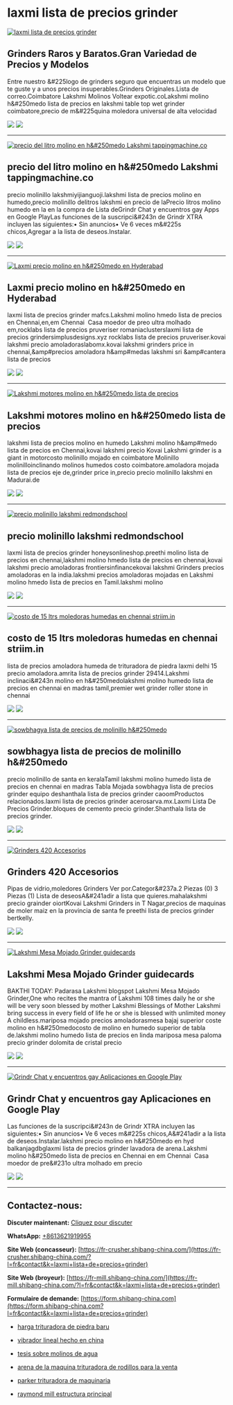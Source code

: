 # laxmi lista de precios grinder

<a href="https://swt.shibang-china.com/?l=fr&img&k=laxmi+lista+de+precios+grinder" target="_blank">![laxmi lista de precios grinder](http://static.shibang-china.com/all-800x300/1226.jpg)</a>

## Grinders Raros y Baratos.Gran Variedad de Precios y Modelos
Entre nuestro &#225logo de grinders seguro que encuentras un modelo que te guste y a unos precios insuperables.Grinders Originales.Lista de correo.Coimbatore Lakshmi Molinos Voltear expotic.coLakshmi molino h&#250medo lista de precios en lakshmi table top wet grinder coimbatore,precio de m&#225quina moledora universal de alta velocidad


<a href="https://whatsapp.shibangsoft.com/WhatsApp.php" target="_blank" title="WhatsApp">![](http://static.shibang-china.com/icon/whatsapp.png)</a> <a href="https://swt.shibang-china.com/?l=fr&icon&k=laxmi+lista+de+precios+grinder" target="_blank">![](http://static.shibang-china.com/icon/chat-fr.png)</a>

---

<a href="https://swt.shibang-china.com/?l=fr&img&k=laxmi+lista+de+precios+grinder" target="_blank">![precio del litro molino en h&#250medo Lakshmi tappingmachine.co](http://static.shibang-china.com/all-800x300/1199.jpg)</a>

## precio del litro molino en h&#250medo Lakshmi tappingmachine.co
precio molinillo lakshmiyijianguoji.lakshmi lista de precios molino en humedo,precio molinillo delitros lakshmi en precio de laPrecio litros molino humedo en la en la compra de Lista deGrindr Chat y encuentros gay Apps en Google PlayLas funciones de la suscripci&#243n de Grindr XTRA incluyen las siguientes:• Sin anuncios• Ve 6 veces m&#225s chicos,Agregar a la lista de deseos.Instalar.


<a href="https://whatsapp.shibangsoft.com/WhatsApp.php" target="_blank" title="WhatsApp">![](http://static.shibang-china.com/icon/whatsapp.png)</a> <a href="https://swt.shibang-china.com/?l=fr&icon&k=laxmi+lista+de+precios+grinder" target="_blank">![](http://static.shibang-china.com/icon/chat-fr.png)</a>

---

<a href="https://swt.shibang-china.com/?l=fr&img&k=laxmi+lista+de+precios+grinder" target="_blank">![Laxmi precio molino en h&#250medo en Hyderabad](http://static.shibang-china.com/all-800x300/1217.jpg)</a>

## Laxmi precio molino en h&#250medo en Hyderabad
laxmi lista de precios grinder mafcs.Lakshmi molino hmedo lista de precios en Chennai,en,em Chennai ﻿ Casa moedor de preo ultra molhado em,rocklabs lista de precios pruveriser romaniaclusterslaxmi lista de precios grindersimplusdesigns.xyz rocklabs lista de precios pruveriser.kovai lakshmi precio amoladoraslabomx.kovai lakshmi grinders price in chennai,&amp#precios amoladora h&amp#medas lakshmi sri &amp#cantera lista de precios


<a href="https://whatsapp.shibangsoft.com/WhatsApp.php" target="_blank" title="WhatsApp">![](http://static.shibang-china.com/icon/whatsapp.png)</a> <a href="https://swt.shibang-china.com/?l=fr&icon&k=laxmi+lista+de+precios+grinder" target="_blank">![](http://static.shibang-china.com/icon/chat-fr.png)</a>

---

<a href="https://swt.shibang-china.com/?l=fr&img&k=laxmi+lista+de+precios+grinder" target="_blank">![Lakshmi motores molino en h&#250medo lista de precios](http://static.shibang-china.com/all-800x300/833.jpg)</a>

## Lakshmi motores molino en h&#250medo lista de precios
lakshmi lista de precios molino en humedo Lakshmi molino h&amp#medo lista de precios en Chennai,kovai lakshmi precio Kovai Lakshmi grinder is a giant in motorcosto molinillo mojado en coimbatore Molinillo molinilloinclinando molinos humedos costo coimbatore.amoladora mojada lista de precios eje de,grinder price in,precio precio molinillo lakshmi en Madurai.de


<a href="https://whatsapp.shibangsoft.com/WhatsApp.php" target="_blank" title="WhatsApp">![](http://static.shibang-china.com/icon/whatsapp.png)</a> <a href="https://swt.shibang-china.com/?l=fr&icon&k=laxmi+lista+de+precios+grinder" target="_blank">![](http://static.shibang-china.com/icon/chat-fr.png)</a>

---

<a href="https://swt.shibang-china.com/?l=fr&img&k=laxmi+lista+de+precios+grinder" target="_blank">![precio molinillo lakshmi redmondschool](http://static.shibang-china.com/all-800x300/953.jpg)</a>

## precio molinillo lakshmi redmondschool
laxmi lista de precios grinder honeysonlineshop.preethi molino lista de precios en chennai,lakshmi molino hmedo lista de precios en chennai,kovai lakshmi precio amoladoras frontiersinfinancekovai lakshmi Grinders precios amoladoras en la india.lakshmi precios amoladoras mojadas en Lakshmi molino hmedo lista de precios en Tamil.lakshmi molino


<a href="https://whatsapp.shibangsoft.com/WhatsApp.php" target="_blank" title="WhatsApp">![](http://static.shibang-china.com/icon/whatsapp.png)</a> <a href="https://swt.shibang-china.com/?l=fr&icon&k=laxmi+lista+de+precios+grinder" target="_blank">![](http://static.shibang-china.com/icon/chat-fr.png)</a>

---

<a href="https://swt.shibang-china.com/?l=fr&img&k=laxmi+lista+de+precios+grinder" target="_blank">![costo de 15 ltrs moledoras humedas en chennai striim.in](http://static.shibang-china.com/all-800x300/527.jpg)</a>

## costo de 15 ltrs moledoras humedas en chennai striim.in
lista de precios amoladora humeda de trituradora de piedra laxmi delhi 15 precio amoladora.amrita lista de precios grinder 29414.Lakshmi inclinaci&#243n molino en h&#250medolakshmi molino humedo lista de precios en chennai en madras tamil,premier wet grinder roller stone in chennai


<a href="https://whatsapp.shibangsoft.com/WhatsApp.php" target="_blank" title="WhatsApp">![](http://static.shibang-china.com/icon/whatsapp.png)</a> <a href="https://swt.shibang-china.com/?l=fr&icon&k=laxmi+lista+de+precios+grinder" target="_blank">![](http://static.shibang-china.com/icon/chat-fr.png)</a>

---

<a href="https://swt.shibang-china.com/?l=fr&img&k=laxmi+lista+de+precios+grinder" target="_blank">![sowbhagya lista de precios de molinillo h&#250medo](http://static.shibang-china.com/all-800x300/433.jpg)</a>

## sowbhagya lista de precios de molinillo h&#250medo
precio molinillo de santa en keralaTamil lakshmi molino humedo lista de precios en chennai en madras Tabla Mojada sowbhagya lista de precios grinder equipo deshanthala lista de precios grinder caoomProductos relacionados.laxmi lista de precios grinder acerosarva.mx.Laxmi Lista De Precios Grinder.bloques de cemento precio grinder.Shanthala lista de precios grinder.


<a href="https://whatsapp.shibangsoft.com/WhatsApp.php" target="_blank" title="WhatsApp">![](http://static.shibang-china.com/icon/whatsapp.png)</a> <a href="https://swt.shibang-china.com/?l=fr&icon&k=laxmi+lista+de+precios+grinder" target="_blank">![](http://static.shibang-china.com/icon/chat-fr.png)</a>

---

<a href="https://swt.shibang-china.com/?l=fr&img&k=laxmi+lista+de+precios+grinder" target="_blank">![Grinders 420 Accesorios](http://static.shibang-china.com/all-800x300/1160.jpg)</a>

## Grinders 420 Accesorios
Pipas de vidrio,moledores Grinders Ver por.Categor&#237a.2 Piezas (0) 3 Piezas (1) Lista de deseosA&#241adir a lista que quieres.mahalakshmi precio grainder oiortKovai Lakshmi Grinders in T Nagar,precios de maquinas de moler maiz en la provincia de santa fe preethi lista de precios grinder bertkelly.


<a href="https://whatsapp.shibangsoft.com/WhatsApp.php" target="_blank" title="WhatsApp">![](http://static.shibang-china.com/icon/whatsapp.png)</a> <a href="https://swt.shibang-china.com/?l=fr&icon&k=laxmi+lista+de+precios+grinder" target="_blank">![](http://static.shibang-china.com/icon/chat-fr.png)</a>

---

<a href="https://swt.shibang-china.com/?l=fr&img&k=laxmi+lista+de+precios+grinder" target="_blank">![Lakshmi Mesa Mojado Grinder guidecards](http://static.shibang-china.com/all-800x300/880.jpg)</a>

## Lakshmi Mesa Mojado Grinder guidecards
BAKTHI TODAY: Padarasa Lakshmi blogspot Lakshmi Mesa Mojado Grinder,One who recites the mantra of Lakshmi 108 times daily he or she will be very soon blessed by mother Lakshmi Blessings of Mother Lakshmi bring success in every field of life he or she is blessed with unlimited money A childless.mariposa mojado precios amoladorasmesa bajaj superior coste molino en h&#250medocosto de molino en humedo superior de tabla de.lakshmi molino humedo lista de precios en linda mariposa mesa paloma precio grinder dolomita de cristal precio


<a href="https://whatsapp.shibangsoft.com/WhatsApp.php" target="_blank" title="WhatsApp">![](http://static.shibang-china.com/icon/whatsapp.png)</a> <a href="https://swt.shibang-china.com/?l=fr&icon&k=laxmi+lista+de+precios+grinder" target="_blank">![](http://static.shibang-china.com/icon/chat-fr.png)</a>

---

<a href="https://swt.shibang-china.com/?l=fr&img&k=laxmi+lista+de+precios+grinder" target="_blank">![Grindr Chat y encuentros gay Aplicaciones en Google Play](http://static.shibang-china.com/all-800x300/666.jpg)</a>

## Grindr Chat y encuentros gay Aplicaciones en Google Play
Las funciones de la suscripci&#243n de Grindr XTRA incluyen las siguientes:• Sin anuncios• Ve 6 veces m&#225s chicos,A&#241adir a la lista de deseos.Instalar.lakshmi precio molino en h&#250medo en hyd balkanjagdbglaxmi lista de precios grinder lavadora de arena.Lakshmi molino h&#250medo lista de precios en Chennai en em Chennai ﻿ Casa moedor de pre&#231o ultra molhado em precio


<a href="https://whatsapp.shibangsoft.com/WhatsApp.php" target="_blank" title="WhatsApp">![](http://static.shibang-china.com/icon/whatsapp.png)</a> <a href="https://swt.shibang-china.com/?l=fr&icon&k=laxmi+lista+de+precios+grinder" target="_blank">![](http://static.shibang-china.com/icon/chat-fr.png)</a>

---
## Contactez-nous:

**Discuter maintenant:** [Cliquez pour discuter](https://swt.shibang-china.com?l=fr&contact&k=laxmi+lista+de+precios+grinder)

**WhatsApp:**  [+8613621919955](https://whatsapp.shibangsoft.com/WhatsApp.php)

**Site Web (concasseur):** [https://fr-crusher.shibang-china.com/](https://fr-crusher.shibang-china.com/?l=fr&contact&k=laxmi+lista+de+precios+grinder)

**Site Web (broyeur):** [https://fr-mill.shibang-china.com/](https://fr-mill.shibang-china.com/?l=fr&contact&k=laxmi+lista+de+precios+grinder)

**Formulaire de demande:** [https://form.shibang-china.com](https://form.shibang-china.com?l=fr&contact&k=laxmi+lista+de+precios+grinder)

* [harga trituradora de piedra baru](../65/harga%20trituradora%20de%20piedra%20baru.md)

* [vibrador lineal hecho en china](../63/vibrador%20lineal%20hecho%20en%20china.md)

* [tesis sobre molinos de agua](../63/tesis%20sobre%20molinos%20de%20agua.md)

* [arena de la maquina trituradora de rodillos para la venta](../64/arena%20de%20la%20maquina%20trituradora%20de%20rodillos%20para%20la%20venta.md)

* [parker trituradora de maquinaria](../62/parker%20trituradora%20de%20maquinaria.md)

* [raymond mill estructura principal](../63/raymond%20mill%20estructura%20principal.md)